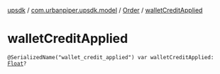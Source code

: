 [upsdk](../../index.md) / [com.urbanpiper.upsdk.model](../index.md) / [Order](index.md) / [walletCreditApplied](./wallet-credit-applied.md)

# walletCreditApplied

`@SerializedName("wallet_credit_applied") var walletCreditApplied: `[`Float`](https://kotlinlang.org/api/latest/jvm/stdlib/kotlin/-float/index.html)`?`